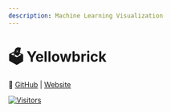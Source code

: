 ```yaml
---
description: Machine Learning Visualization
---
```


# 🗳 Yellowbrick

🔗 [GitHub](https:/) | [Website](https://www.scikit-yb.org/en/latest/)

[![Visitors](https://api.visitorbadge.io/api/visitors?path=https%3A%2F%2Fgithub.com%2Fdrshahizan\&labelColor=%23697689\&countColor=%23555555\&style=plastic)](https://visitorbadge.io/status?path=https%3A%2F%2Fgithub.com%2Fdrshahizan)
